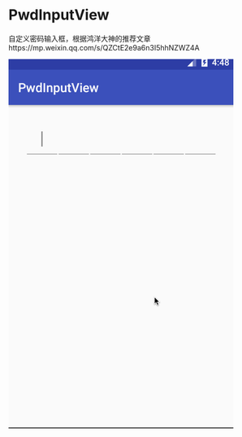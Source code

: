 # PwdInputView
自定义密码输入框，根据鸿洋大神的推荐文章https://mp.weixin.qq.com/s/QZCtE2e9a6n3I5hhNZWZ4A

![image](https://github.com/chenmowl/PwdInputView/blob/master/gif/2.gif)


